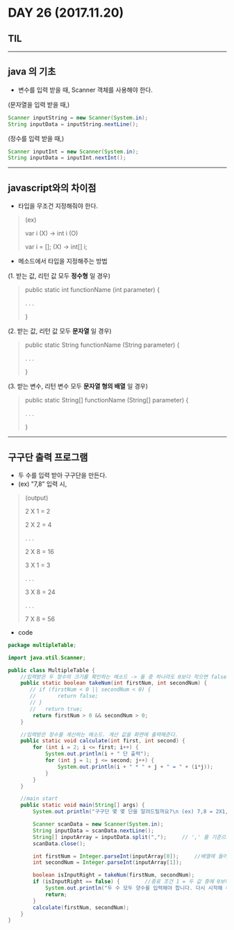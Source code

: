# DAY 26 (2017.11.20)
 
## TIL

---
## java 의 기초
- 변수를 입력 받을 때, Scanner 객체를 사용해야 한다.

 (문자열을 입력 받을 때,)
```java
Scanner inputString = new Scanner(System.in);
String inputData = inputString.nextLine();
```
(정수를 입력 받을 때,)
```java
Scanner inputInt = new Scanner(System.in);
String inputData = inputInt.nextInt();
```

---
## javascript와의 차이점
- 타입을 무조건 지정해줘야 한다.
>(ex)
>
> var i (X) -> int i (O)
>
> var i = []; (X) -> int[] i;

- 메소드에서 타입을 지정해주는 방법

 (1. 받는 값, 리턴 값 모두 **정수형** 일 경우)
> public static int functionName (int parameter) {
>
> .
> .
> .
>
> }

 (2. 받는 값, 리턴 값 모두 **문자열** 일 경우)
> public static String functionName (String parameter) {
>
> .
> .
> .
>
> }

 (3. 받는 변수, 리턴 변수 모두 **문자열 형의 배열** 일 경우)
> public static String[] functionName (String[] parameter) {
>
> .
> .
> .
>
> }

---
## 구구단 출력 프로그램

- 두 수를 입력 받아 구구단을 만든다.
 - (ex) "7,8" 입력 시,
 > (output)
 >
 > 2 X 1 = 2
 >
 > 2 X 2 = 4
 >
 > . . .
 >
 > 2 X 8 = 16
 >
 > 3 X 1 = 3
 >
 > . . .
 >
 > 3 X 8 = 24
 >
 > . . .
 >
 > 7 X 8 = 56

- code

```java
package multipleTable;

import java.util.Scanner;

public class MultipleTable {
	//입력받은 두 정수의 크기를 확인하는 메소드 -> 둘 중 하나라도 0보다 작으면 false 리턴.
	public static boolean takeNum(int firstNum, int secondNum) {
       // if (firstNum < 0 || secondNum < 0) {
       // 		return false;
       // }
       // 	return true;
		return firstNum > 0 && secondNum > 0;
	}

	//입력받은 정수를 계산하는 메소드. 계산 값을 화면에 출력해준다.
	public static void calculate(int first, int second) {
		for (int i = 2; i <= first; i++) {
			System.out.println(i + " 단 출력");
			for (int j = 1; j <= second; j++) {
				System.out.println(i + " * " + j + " = " + (i*j));
			}
		}
	}

	//main start
	public static void main(String[] args) {
		System.out.println("구구단 몇 몇 단을 알려드릴까요?\n (ex) 7,8 = 2X1, 2X2, ... , 2X9, 3X1, ... , 7X1, 7X2, ... , 7X8 \n 입력 : ");

		Scanner scanData = new Scanner(System.in);
        String inputData = scanData.nextLine();
        String[] inputArray = inputData.split(",");		// ',' 를 기준으로 좌 우 값을 배열에 넣어준다.
        scanData.close();

        int firstNum = Integer.parseInt(inputArray[0]);		//배열에 들어간 두 값을 정수형으로 변환하여 준다.
        int secondNum = Integer.parseInt(inputArray[1]);

		boolean isInputRight = takeNum(firstNum, secondNum);
		if (isInputRight == false) {		//종료 조건 1 = 두 값 중에 0보다 작은 값이 하나라도 있으면 종료.
			System.out.println("두 수 모두 양수를 입력해야 합니다. 다시 시작해 주세요.\n");
			return;
		}
		calculate(firstNum, secondNum);
	}
}

```
